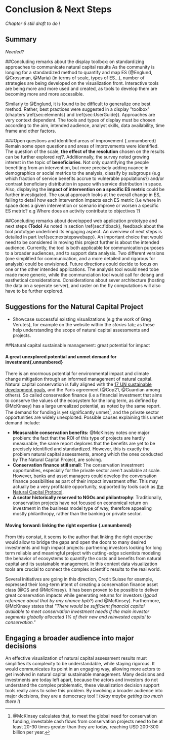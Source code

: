# Conclusion & Next Steps

*Chapter 6 still draft to do !*

## Summary
*Needed?*

##Concluding remarks about the display toolbox: on standardizing approaches to communicate natural capital results 
As the community is longing for a standardized method to quantify and map ES (@Englund, @Crossman, @Maria) (in terms of scale, types of ES...), number of strategies are being developed on the visualization front. Interactive tools are being more and more used and created, as tools to develop them are becoming more and more accessible.

Similarly to @Englund, it is found to be difficult to generalize one best method. Rather, best practices were suggested in a display "toolbox" (chapters \ref{sec:elements} and \ref{sec:UserGuide}). Approaches are very context dependent. The tools and types of display must be chosen according to the aim, intended audience, analyst skills, data availability, time frame and other factors.

###Open questions and identified areas of improvement {.unnumbered}
Remain some open questions and areas of improvements were identified. The question of the scale, **the effect of the resolution** chosen on the results can be further explored *ref?*. Additionnally, the survey noted growing interest in the topic of **beneficiaries**. Not only quantifying the people benefiting from an intervention, but more precisely adding nuance in demographics or social metrics to the analysis, classify by subgroups (e.g which fraction of service benefits accrue to vulnerable populations?) and/or contrast beneficiary distribution in space with service distribution in space. Also, displaying the **impact of intervention on a specific ES metric** could be further investigated. The usual approach looks at the overall change in ES, failing to detail how each intervention impacts each ES metric (i.e where in space does a given intervention or scenario improve or worsen a specific ES metric? e.g Where does an activity contribute to objectives ?)

##Concluding remarks about developped web application prototype and next steps
**(Todo)** As noted in section \ref{sec:fidback}, feedback about the tool prototype underlined its engaging aspect. An overview of next steps is detailed in part \ref{sec:nextstepswebapp}. An important choice that would need to be considered in moving this project further is about the intended audience. Currently, the tool is both applicable for communication purposes to a broader audiences, and to support data analysis. Two different versions (one simplified for communication, and a more detailed and rigorous for analysis) could be envisioned. Future directions could decide to focus on one or the other intended applications. The analysis tool would need tobe made more generic, while the communciation tool would call for deisng and easthetical considerations. 
Considerations about sever architecture (hosting the data on a seperate server), and raster on the fly computations will also have to be further explored.

## Suggestions for the Natural Capital Project

* Showcase successful existing visualizations (e.g the work of Greg Verutes), for example on the website within the *stories* tab; as these help understanding the scope of natural capital assessments and projects. 

##Natural capital sustainable management: great potential for impact

#### A great unexplored potential and unmet demand for investment{.unnumbered}
There is an enormous potential for environmental impact and climate change mitigation through an informed management of natural capital. Natural capital conservation is fully aligned with the [17 UN sustainable development goals](http://www.un.org/sustainabledevelopment/sustainable-development-goals/), and the Paris agreement (@Cop21, @Guardian among others). So called conservation finance (i.e a financial investment that aims to conserve the values of the ecosystem for the long term, as defined by @McKinsey) has a large unrealized potential, as noted by the same report. The demand for funding is yet significantly unmet[^9222back], and the private sector opportunities are widely unexploited. Possible causes explaining this unmet demand include:

* **Measurable conservation benefits:** @McKinsey notes one major problem: the fact that the ROI of this type of projects are hardly measurable, the same report deplores that the benefits are yet to be precisely identified and standardized. However, this is exactly the problem natural capital assessments, among which the ones conducted by The Natural Capital Project, are solving. 
* **Conservation finance still small**: The conservation investment opportunities, especially for the private sector aren't available at scale. However, banks and asset managers could develop the conversation finance possibilities as part of their impact investment offer. This may actually be a very profitable opportunity, supported by tools such as [the Natural Capital Protocol](http://naturalcapitalcoalition.org/protocol/).
* **A sector historically reserved to NGOs and philantrophy**: Traditionally, conservation projects have not focused on economical return on investment in the business model type of way, therefore appealing mostly philanthropy, rather than the banking or private sector.

[^9222back]: @McKinsey calculates that, to meet the global need for conservation funding, investable cash flows from conservation projects need to be at least 20-30 times greater than they are today, reaching USD 200-300 billion per year.

#### Moving forward: linking the right expertise {.unnumbered}
From this constat, it seems to the author that linking the right expertise would allow to bridge the gaps and open the doors to many desired investments and high impact projects: partnering investors looking for long term reliable and meaningful project with cutting-edge scientists modeling the behavior of ecosystems to quantify the costs and benefits from natural capital and its sustainable management. In this context data visualization tools are crucial to connect the complex scientific results to the real world.

Several initiatives are going in this direction, Credit Suisse for example, expressed their long-term intent of creating a conservation finance asset class (@CS and @McKinsey). It has been proven to be possible to deliver great conservation impacts while generating returns for investors ((*good reference about that by any chance bpb?*) and @McKinsey). Furthermore, @McKinsey states that *"There would be sufficient financial capital available to meet conservation investment needs if the main investor segments globally allocated 1% of their new and reinvested capital to conservation."*

## Engaging a broader audience into major decisions
An effective visualization of natural capital assessment results must simplifies its complexity to be understandable, while staying rigorous. It would communicates its point in an engaging way, allowing more actors to get involved in natural capital sustainable management. Many decisions and investments are today left apart, because the actors and investors do not understand the complex problematic, these visualization decision support tools really aims to solve this problem. By involving a broader audience into major decisions, they are a democracy tool ! (*okay maybe getting too much there !*) 
